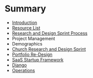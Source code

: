 # Summary

* [Introduction](README.md)
* [Resource List](resource_list.md)
* [Research and Design Sprint Process](research_and_design_sprint_process.md)
* Project Management
* Demographics
* [Church Research and Design Sprint](church_research_and_design_sprint.md)
* [Portfolio Re-Design](portfolio_re-design.md)
* [SaaS Startup Framework](saas_startup_framework.md)
* [Django](django.md)
* [Operations](operations.md)


